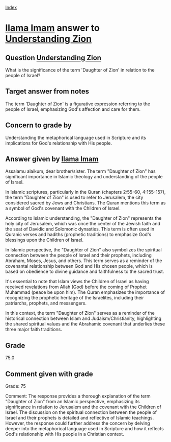 
[Index](../../index.md)
# [llama Imam](../../answering_models/llama_Imam.md) answer to [Understanding Zion](../../questions/Understanding_Zion.md)

## Question [Understanding Zion](../../questions/Understanding_Zion.md)
What is the significance of the term 'Daughter of Zion' in relation to the people of Israel?

## Target answer from notes
The term 'Daughter of Zion' is a figurative expression referring to the people of Israel, emphasizing God's affection and care for them.

## Concern to grade by
Understanding the metaphorical language used in Scripture and its implications for God's relationship with His people.

## Answer given by [llama Imam](../../answering_models/llama_Imam.md)
Assalamu alaikum, dear brother/sister. The term "Daughter of Zion" has significant importance in Islamic theology and understanding of the people of Israel.

In Islamic scriptures, particularly in the Quran (chapters 2:55-60, 4:155-157), the term "Daughter of Zion" is used to refer to Jerusalem, the city considered sacred by Jews and Christians. The Quran mentions this term as a symbol of God's covenant with the Children of Israel.

According to Islamic understanding, the "Daughter of Zion" represents the holy city of Jerusalem, which was once the center of the Jewish faith and the seat of Davidic and Solomonic dynasties. This term is often used in Quranic verses and hadiths (prophetic traditions) to emphasize God's blessings upon the Children of Israel.

In Islamic perspective, the "Daughter of Zion" also symbolizes the spiritual connection between the people of Israel and their prophets, including Abraham, Moses, Jesus, and others. This term serves as a reminder of the covenantal relationship between God and His chosen people, which is based on obedience to divine guidance and faithfulness to the sacred trust.

It's essential to note that Islam views the Children of Israel as having received revelations from Allah (God) before the coming of Prophet Muhammad (peace be upon him). The Quran emphasizes the importance of recognizing the prophetic heritage of the Israelites, including their patriarchs, prophets, and messengers.

In this context, the term "Daughter of Zion" serves as a reminder of the historical connection between Islam and Judaism/Christianity, highlighting the shared spiritual values and the Abrahamic covenant that underlies these three major faith traditions.

## Grade
75.0

## Comment given with grade
Grade: 75

Comment: The response provides a thorough explanation of the term "Daughter of Zion" from an Islamic perspective, emphasizing its significance in relation to Jerusalem and the covenant with the Children of Israel. The discussion on the spiritual connection between the people of Israel and their prophets is detailed and reflective of Islamic teachings. However, the response could further address the concern by delving deeper into the metaphorical language used in Scripture and how it reflects God's relationship with His people in a Christian context.
